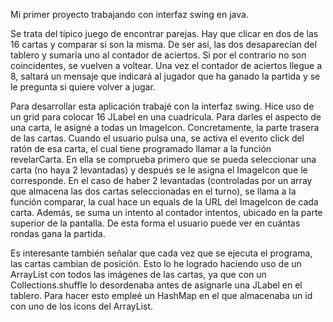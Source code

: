 Mi primer proyecto trabajando con interfaz swing en java. 

Se trata del típico juego de encontrar parejas. Hay que clicar en dos de las 16 cartas y comparar si son la misma. De ser así, las dos desaparecían del tablero y 
sumaría uno al contador de aciertos. Si por el contrario no son coincidentes, se vuelven a voltear. Una vez el contador de aciertos llegue a 8, saltará un mensaje 
que indicará al jugador que ha ganado la partida y se le pregunta si quiere volver a jugar. 

Para desarrollar esta aplicación trabajé con la interfaz swing. Hice uso de un grid para colocar 16 JLabel en una cuadrícula. Para darles el aspecto de una carta, le 
asigné a todas un ImageIcon. Concretamente, la parte trasera de las cartas. Cuando el usuario pulsa una, se activa el evento click del ratón de esa carta, el cual tiene 
programado llamar a la función revelarCarta. En ella se comprueba primero que se pueda seleccionar una carta (no haya 2 levantadas) y después se le asigna el ImageIcon 
que le corresponde. En el caso de haber 2 levantadas (controladas por un array que almacena las dos cartas seleccionadas en el turno), se llama a la función comparar, 
la cual hace un equals de la URL del ImageIcon de cada carta. Además, se suma un intento al contador intentos, ubicado en la parte superior de la pantalla. De esta forma
el usuario puede ver en cuántas rondas gana la partida. 

Es interesante también señalar que cada vez que se ejecuta el programa, las cartas cambian de posición. Esto lo he logrado haciendo uso de un ArrayList con todos las
imágenes de las cartas, ya que con un Collections.shuffle lo desordenaba antes de asignarle una JLabel en el tablero. Para hacer esto empleé un HashMap en el que 
almacenaba un id con uno de los icons del ArrayList. 




